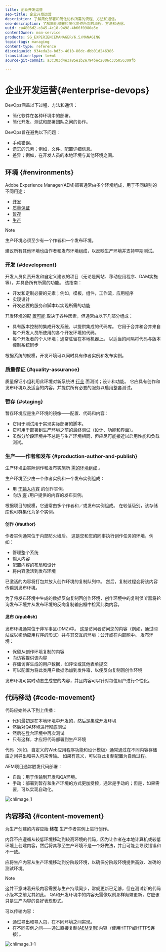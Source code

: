 ```yaml
---
title: 企业开发运营
seo-title: 企业开发运营
description: 了解简化部署和简化协作所需的流程、方法和通信。
seo-description: 了解简化部署和简化协作所需的流程、方法和通信。
uuid: ca4806d2-c845-4c18-9498-4b66f0980a5e
contentOwner: msm-service
products: SG_EXPERIENCEMANAGER/6.5/MANAGING
topic-tags: managing
content-type: reference
discoiquuid: 934eda2a-bd3b-4018-86dc-dbb01d246386
translation-type: tm+mt
source-git-commit: a3c303d4e3a85e1b2e794bec2006c335056309fb

---
```



# 企业开发运营{#enterprise-devops}

DevOps涵盖以下过程、方法和通信：

* 简化软件在各种环境中的部署。
* 简化开发、测试和部署团队之间的协作。

DevOps旨在避免以下问题：

* 手动错误。
* 遗忘的元素；例如，文件、配置详细信息。
* 差异；例如，在开发人员的本地环境与其他环境之间。

## 环境 {#environments}

Adobe Experience Manager(AEM)部署通常由多个环境组成，用于不同级别的不同用途：

* [开发](#development)
* [质量保证](#quality-assurance)
* [暂存](#staging)
* [生产](#production-author-and-publish)

>[!NOTE]
>
>生产环境必须至少有一个作者和一个发布环境。
>
>建议所有其他环境也由作者和发布环境组成，以反映生产环境并支持早期测试。

### 开发 {#development}

开发人员负责开发和自定义建议的项目（无论是网站、移动应用程序、DAM实施等），并具备所有所需的功能。 该指南：

* 开发和定制必要的元素；例如，模板，组件，工作流，应用程序
* 实现设计
* 开发必要的服务和脚本以实现所需的功能

开发环境的配 [置可能](/help/sites-developing/best-practices.md) 取决于各种因素，但通常由以下几部分组成：

* 具有版本控制的集成开发系统，以提供集成的代码库。 它用于合并和合并来自每个开发人员所使用的各个开发环境的代码。
* 每个开发者的个人环境；通常驻留在本地机器上。 以适当的间隔将代码与版本控制系统同步

根据系统的规模，开发环境可以同时具有作者实例和发布实例。

### 质量保证 {#quality-assurance}

质量保证小组利用此环境对新系统进 [行全](/help/sites-developing/test-plan.md) 面测试；设计和功能。 它应具有创作和发布环境以及适当的内容，并提供所有必要的服务以启用整套测试。

### 暂存 {#staging}

暂存环境应是生产环境的镜像——配置、代码和内容：

* 它用于测试用于实现实际部署的脚本。
* 它可用于部署到生产环境之前的最终测试（设计、功能和界面）。
* 虽然分阶段环境并不总是与生产环境相同，但应尽可能接近以启用性能和负载测试。

### 生产——作者和发布 {#production-author-and-publish}

生产环境由实际创作和发布实施所 [需的环境组成](/help/sites-authoring/author.md#concept-of-authoring-and-publishing) 。

生产环境至少由一个作者实例和一个发布实例组成：

* 用 [于输入内容](#author) 的创作实例。
* 向访 [客](#publish) /用户提供的内容的发布实例。

根据项目的规模，它通常由多个作者和／或发布实例组成。 在较低级别，该存储库也可群集化为多个实例。

#### 创作 {#author}

作者实例通常位于内部防火墙后。 这是您和您的同事执行创作任务的环境，例如：

* 管理整个系统
* 输入内容
* 配置内容的布局和设计
* 将内容激活到发布环境

已激活的内容将打包并放入创作环境的复制队列中。 然后，复制过程会将该内容传输到发布环境。

为了将发布环境中生成的数据反向复制回创作环境，创作环境中的复制侦听器将轮询发布环境并从发布环境的反向复制输出框中检索此类内容。

#### 发布 {#publish}

发布环境通常位于非军事区(DMZ)中。 这是访问者访问您的内容（例如，通过网站或以移动应用程序的形式）并与其交互的环境；公开或在内部网中。 发布环境：

* 保留从创作环境复制的内容
* 向访客提供该内容
* 存储访客生成的用户数据，如评论或其他表单提交
* 可以配置为将此类用户数据添加到发件箱，以便反向复制回创作环境

发布环境可实时动态生成您的内容，并且内容可以针对每位用户进行个性化。

## 代码移动 {#code-movement}

代码应始终从下到上传播：

* 代码最初是在本地环境中开发的，然后是集成开发环境
* 然后对QA环境进行彻底测试
* 然后在登台环境中再次测试
* 只有这样，才应将代码部署到生产环境

代码（例如，自定义的Web应用程序功能和设计模板）通常通过在不同内容存储库之间导出和导入包来传输。 如果有意义，可以将此复制配置为自动过程。

AEM项目通常触发代码部署：

* 自动：用于传输到开发和QA环境。
* 手动：部署到暂存和生产环境的方式更加受控，通常是手动的；但是，如果需要，可以实现自动化。

![chlimage_1](assets/chlimage_1.png)

## 内容移动 {#content-movement}

为生产创建的内容应始 **终在** 生产作者实例上进行创作。

内容不应遵循从较低环境移动到较高环境的代码，因为让作者在本地计算机或较低环境上创建内容，然后将其移至生产环境不是一个好做法，并且可能会导致错误和不一致。

应将生产内容从生产环境移动到分阶段环境，以确保分阶段环境提供高效、准确的测试环境。

>[!NOTE]
>
>这并不意味着升级内容需要与生产持续同步，常规更新已足够，但在测试新的代码小版本之前尤其如此。 QA和开发环境中的内容无需像以前那样频繁更新，它应该只是生产内容的良好表现形式。

可以传输内容：

* 通过导出和导入包，在不同环境之间实现。
* 在不同实例之间——通过直接复制([AEM复制](/help/sites-deploying/replication.md))内容（使用HTTP或HTTPS连接）。

![chlimage_1-1](assets/chlimage_1-1.png)